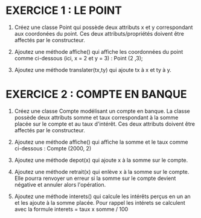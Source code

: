 # EXERCICE 1 : LE POINT

1) Créez une classe Point qui possède deux attributs x et y correspondant aux coordonées du point. Ces deux attributs/propriétés doivent être affectés par le constructeur.

2) Ajoutez une méthode affiche() qui affiche les coordonnées du point comme ci-dessous (ici, x = 2 et y = 3) :
    Point (2 ,3);

3) Ajoutez une méthode translater(tx,ty) qui ajoute tx à x et ty à y.

# EXERCICE 2 : COMPTE EN BANQUE

1) Créez une classe Compte modélisant un compte en banque. La classe possède deux attributs somme et taux correspondant à la somme placée sur le compte et au taux d'intérêt. Ces deux attributs doivent être affectés par le constructeur.
   
2) Ajoutez une méthode affiche() qui affiche la somme et le taux comme ci-dessous :
    Compte (2000, 2)

3) Ajoutez une méthode depot(x) qui ajoute x à la somme sur le compte.

4) Ajoutez une méthode retrait(x) qui enlève x à la somme sur le compte. Elle pourra renvoyer un erreur si la somme sur le compte devient négative et annuler alors l'opération.

5) Ajoutez une méthode interets() qui calcule les intérêts perçus en un an et les ajoute à la somme placée. Pour rappel les intérets se calculent avec la formule interets = taux x somme / 100